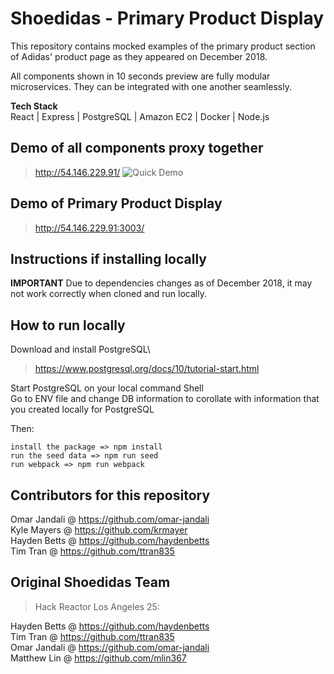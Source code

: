 # Shoedidas - Primary Product Display
This repository contains mocked examples of the primary product section of Adidas' product page as they appeared on December 2018.

All components shown in 10 seconds preview are fully modular microservices. They can be integrated with one another seamlessly.

**Tech Stack**\
React | Express | PostgreSQL | Amazon EC2 | Docker | Node.js

## Demo of all components proxy together
> http://54.146.229.91/
![Quick Demo](https://media.giphy.com/media/YWJk07IfBS7lTwrv4I/giphy.gif)


## Demo of Primary Product Display
> http://54.146.229.91:3003/

## Instructions if installing locally
**IMPORTANT**
Due to dependencies changes as of December 2018, it may not work correctly when cloned and run locally.

## How to run locally
Download and install PostgreSQL\
> https://www.postgresql.org/docs/10/tutorial-start.html

Start PostgreSQL on your local command Shell \
Go to ENV file and change DB information to corollate with information that you created locally for PostgreSQL

Then:
```
install the package => npm install
run the seed data => npm run seed
run webpack => npm run webpack
```

## Contributors for this repository 
Omar Jandali @ https://github.com/omar-jandali \
Kyle Mayers @ https://github.com/krmayer \
Hayden Betts @ https://github.com/haydenbetts \
Tim Tran @ https://github.com/ttran835 

## Original Shoedidas Team
> Hack Reactor Los Angeles 25:

Hayden Betts @ https://github.com/haydenbetts \
Tim Tran @ https://github.com/ttran835 \
Omar Jandali @ https://github.com/omar-jandali \
Matthew Lin @ https://github.com/mlin367 


